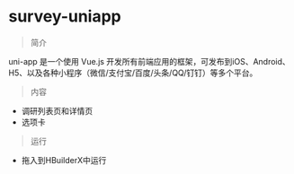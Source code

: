 # survey-uniapp

> 简介

uni-app 是一个使用 Vue.js 开发所有前端应用的框架，可发布到iOS、Android、H5、以及各种小程序（微信/支付宝/百度/头条/QQ/钉钉）等多个平台。

> 内容

- 调研列表页和详情页
- 选项卡

> 运行

- 拖入到HBuilderX中运行
